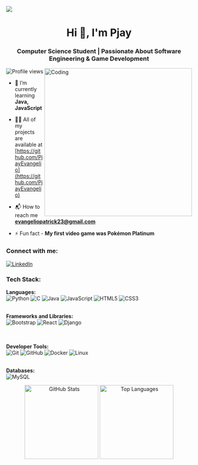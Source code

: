 <img src="https://i.pinimg.com/originals/7e/30/f6/7e30f6211a5f6964c45b1a7d222fff45.gif">

<h1 align="center">Hi 👋, I'm Pjay</h1>
<h3 align="center">Computer Science Student | Passionate About Software Engineering & Game Development</h3>
<img align="right" alt="Coding" width="400" src="https://user-images.githubusercontent.com/75851313/151668395-5591532b-28da-46a6-9476-7c9694bcb60e.gif">

<p align="left"> 
  <img src="https://visitcount.itsvg.in/api?id=PjayEvangelio&icon=0&color=1" alt="Profile views" />
</p>

- 🌱 I’m currently learning **Java, JavaScript**

- 👨‍💻 All of my projects are available at [https://github.com/PjayEvangelio](https://github.com/PjayEvangelio)

- 📬 How to reach me **evangeliopatrick23@gmail.com**

- ⚡ Fun fact - **My first video game was Pokémon Platinum**

<h3 align="left">Connect with me:</h3>
<p align="left">
<a href="https://linkedin.com/in/patrickjohnevangelio" target="blank">
  <img src="https://img.shields.io/badge/LinkedIn-%230077B5.svg?logo=linkedin&logoColor=white" alt="LinkedIn" />
</a>
</p>

<h3 align="left">Tech Stack:</h3>
<p align="left"> 

  <strong>Languages:</strong><br>
  ![Python](https://img.shields.io/badge/python-3670A0?style=for-the-badge&logo=python&logoColor=ffdd54) 
  ![C](https://img.shields.io/badge/c-%2300599C.svg?style=for-the-badge&logo=c&logoColor=white) 
  ![Java](https://img.shields.io/badge/java-%23ED8B00.svg?style=for-the-badge&logo=openjdk&logoColor=white) 
  ![JavaScript](https://img.shields.io/badge/javascript-%23323330.svg?style=for-the-badge&logo=javascript&logoColor=%23F7DF1E) 
  ![HTML5](https://img.shields.io/badge/html5-%23E34F26.svg?style=for-the-badge&logo=html5&logoColor=white) 
  ![CSS3](https://img.shields.io/badge/css3-%231572B6.svg?style=for-the-badge&logo=css3&logoColor=white) 
  <br><br>

  <strong>Frameworks and Libraries:</strong><br>
  ![Bootstrap](https://img.shields.io/badge/bootstrap-%238511FA.svg?style=for-the-badge&logo=bootstrap&logoColor=white)
  ![React](https://img.shields.io/badge/react-%2320232a.svg?style=for-the-badge&logo=react&logoColor=%2361DAFB)
  ![Django](https://img.shields.io/badge/django-%23092E20.svg?style=for-the-badge&logo=django&logoColor=white)  
  <br><br>

  <strong>Developer Tools:</strong><br>
  ![Git](https://img.shields.io/badge/git-%23F05033.svg?style=for-the-badge&logo=git&logoColor=white) 
  ![GitHub](https://img.shields.io/badge/github-%23121011.svg?style=for-the-badge&logo=github&logoColor=white) 
  ![Docker](https://img.shields.io/badge/docker-%230db7ed.svg?style=for-the-badge&logo=docker&logoColor=white) 
  ![Linux](https://img.shields.io/badge/linux-%23FCC624.svg?style=for-the-badge&logo=linux&logoColor=black) 
  <br><br>

  <strong>Databases:</strong><br>
  ![MySQL](https://img.shields.io/badge/mysql-4479A1.svg?style=for-the-badge&logo=mysql&logoColor=white) 
</p>

<p align="center">
  <img src="https://github-readme-stats.vercel.app/api?username=PjayEvangelio&theme=material-palenight&hide_border=false&include_all_commits=true&count_private=true" alt="GitHub Stats" height="200" />
  <img src="https://github-readme-stats.vercel.app/api/top-langs/?username=PjayEvangelio&theme=material-palenight&hide_border=false&include_all_commits=true&count_private=true&layout=compact" alt="Top Languages" height="200" />
</p>
